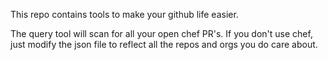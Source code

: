 This repo contains tools to make your github life easier.

The query tool will scan for all your open chef PR's. If you don't use chef, just modify the json file to reflect all the repos and orgs you do care about. 
